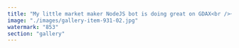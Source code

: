 ```yaml
---
title: "My little market maker NodeJS bot is doing great on GDAX<br />~ 15 millions EUR exchange value during the past month"
image: "./images/gallery-item-931-02.jpg"
watermark: "853"
section: "gallery"
---
```

